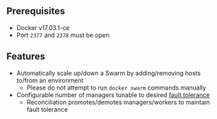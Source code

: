 ## Prerequisites

* Docker v17.03.1-ce
* Port `2377` and `2378` must be open

## Features

* Automatically scale up/down a Swarm by adding/removing hosts to/from an environment
  * Please do not attempt to run `docker swarm` commands manually
* Configurable number of managers tunable to desired [fault tolerance](https://docs.docker.com/engine/swarm/admin_guide/#/add-manager-nodes-for-fault-tolerance)
  * Reconciliation promotes/demotes managers/workers to maintain fault tolerance
